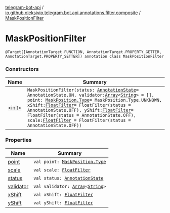 [telegram-bot-api](../../index.md) / [io.github.oleksivio.telegram.bot.api.annotations.filter.composite](../index.md) / [MaskPositionFilter](./index.md)

# MaskPositionFilter

`@Target([AnnotationTarget.FUNCTION, AnnotationTarget.PROPERTY_GETTER, AnnotationTarget.PROPERTY_SETTER]) annotation class MaskPositionFilter`

### Constructors

| Name | Summary |
|---|---|
| [&lt;init&gt;](-init-.md) | `MaskPositionFilter(status: `[`AnnotationState`](../../io.github.oleksivio.telegram.bot.api.model.annotation/-annotation-state/index.md)` = AnnotationState.ON, validator: `[`Array`](https://kotlinlang.org/api/latest/jvm/stdlib/kotlin/-array/index.html)`<`[`String`](https://kotlinlang.org/api/latest/jvm/stdlib/kotlin/-string/index.html)`> = [], point: `[`MaskPosition.Type`](../../io.github.oleksivio.telegram.bot.api.model.objects.std.sticker/-mask-position/-type/index.md)` = MaskPosition.Type.UNKNOWN, xShift: `[`FloatFilter`](../../io.github.oleksivio.telegram.bot.api.annotations.filter.primitive/-float-filter/index.md)` = FloatFilter(status = AnnotationState.OFF), yShift: `[`FloatFilter`](../../io.github.oleksivio.telegram.bot.api.annotations.filter.primitive/-float-filter/index.md)` = FloatFilter(status = AnnotationState.OFF), scale: `[`FloatFilter`](../../io.github.oleksivio.telegram.bot.api.annotations.filter.primitive/-float-filter/index.md)` = FloatFilter(status = AnnotationState.OFF))` |

### Properties

| Name | Summary |
|---|---|
| [point](point.md) | `val point: `[`MaskPosition.Type`](../../io.github.oleksivio.telegram.bot.api.model.objects.std.sticker/-mask-position/-type/index.md) |
| [scale](scale.md) | `val scale: `[`FloatFilter`](../../io.github.oleksivio.telegram.bot.api.annotations.filter.primitive/-float-filter/index.md) |
| [status](status.md) | `val status: `[`AnnotationState`](../../io.github.oleksivio.telegram.bot.api.model.annotation/-annotation-state/index.md) |
| [validator](validator.md) | `val validator: `[`Array`](https://kotlinlang.org/api/latest/jvm/stdlib/kotlin/-array/index.html)`<`[`String`](https://kotlinlang.org/api/latest/jvm/stdlib/kotlin/-string/index.html)`>` |
| [xShift](x-shift.md) | `val xShift: `[`FloatFilter`](../../io.github.oleksivio.telegram.bot.api.annotations.filter.primitive/-float-filter/index.md) |
| [yShift](y-shift.md) | `val yShift: `[`FloatFilter`](../../io.github.oleksivio.telegram.bot.api.annotations.filter.primitive/-float-filter/index.md) |
